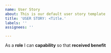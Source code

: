 ```yaml
---
name: User Story
about: This is our default user story template
title: 'USER STORY: <Title.'
labels: ''
assignees: ''

---
```


As a **role** I can **capability** so that **received benefit**
